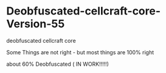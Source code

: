 # Deobfuscated-cellcraft-core-Version-55
deobfuscated cellcraft core 

Some Things are not right - but most things are 100% right

about 60% Deobfuscated ( IN WORK!!!!!)
